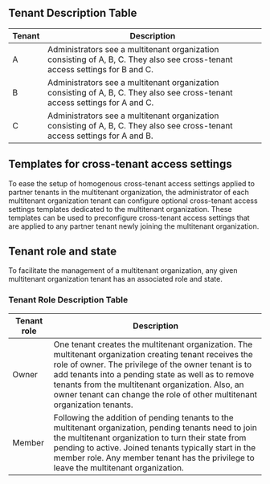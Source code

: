 ## Tenant Description Table

| Tenant | Description |
|--------|-------------|
| A      | Administrators see a multitenant organization consisting of A, B, C. They also see cross-tenant access settings for B and C. |
| B      | Administrators see a multitenant organization consisting of A, B, C. They also see cross-tenant access settings for A and C. |
| C      | Administrators see a multitenant organization consisting of A, B, C. They also see cross-tenant access settings for A and B. |

## Templates for cross-tenant access settings

To ease the setup of homogenous cross-tenant access settings applied to partner tenants in the multitenant organization, the administrator of each multitenant organization tenant can configure optional cross-tenant access settings templates dedicated to the multitenant organization. These templates can be used to preconfigure cross-tenant access settings that are applied to any partner tenant newly joining the multitenant organization.

## Tenant role and state

To facilitate the management of a multitenant organization, any given multitenant organization tenant has an associated role and state.

### Tenant Role Description Table

| Tenant role | Description |
|-------------|-------------|
| Owner       | One tenant creates the multitenant organization. The multitenant organization creating tenant receives the role of owner. The privilege of the owner tenant is to add tenants into a pending state as well as to remove tenants from the multitenant organization. Also, an owner tenant can change the role of other multitenant organization tenants. |
| Member      | Following the addition of pending tenants to the multitenant organization, pending tenants need to join the multitenant organization to turn their state from pending to active. Joined tenants typically start in the member role. Any member tenant has the privilege to leave the multitenant organization. |